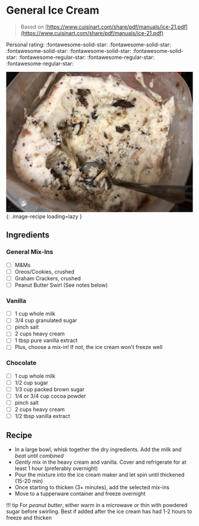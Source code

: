 # General Ice Cream

> Based on [https://www.cuisinart.com/share/pdf/manuals/ice-21.pdf](https://www.cuisinart.com/share/pdf/manuals/ice-21.pdf)

<!-- {cts} rating=2; (User can specify rating on scale of 1-5) -->
Personal rating: :fontawesome-solid-star: :fontawesome-solid-star: :fontawesome-solid-star: :fontawesome-solid-star: :fontawesome-solid-star: :fontawesome-regular-star: :fontawesome-regular-star: :fontawesome-regular-star:
<!-- {cte} -->

<!-- {cts} name_image=general_ice_cream.jpeg; (User can specify image name) -->
![general_ice_cream.jpeg](./general_ice_cream.jpeg){: .image-recipe loading=lazy }
<!-- {cte} -->

## Ingredients

### General Mix-Ins

* [ ] M&Ms
* [ ] Oreos/Cookies, crushed
* [ ] Graham Crackers, crushed
* [ ] Peanut Butter Swirl (See notes below)

### Vanilla

* [ ] 1 cup whole milk
* [ ] 3/4 cup granulated sugar
* [ ] pinch salt
* [ ] 2 cups heavy cream
* [ ] 1 tbsp pure vanilla extract
* [ ] Plus, choose a mix-in! If not, the ice cream won't freeze well

### Chocolate

* [ ] 1 cup whole milk
* [ ] 1/2 cup sugar
* [ ] 1/3 cup packed brown sugar
* [ ] 1/4 or 3/4 cup cocoa powder
* [ ] pinch salt
* [ ] 2 cups heavy cream
* [ ] 1/2 tbsp vanilla extract

## Recipe

* In a large bowl, whisk together the dry ingredients. Add the milk and *beat until combined*
* *Gently* mix in the heavy cream and vanilla. Cover and refrigerate for at least 1 hour (preferably overnight)
* Pour the mixture into the ice cream maker and let spin until thickened (15-20 min)
* Once starting to thicken (3+ minutes), add the selected mix-ins
* Move to a tupperware container and freeze overnight

!!! tip
    For *peanut butter*, either warm in a microwave or thin with powdered sugar before swirling. Best if added after the ice cream has had 1-2 hours to freeze and thicken
